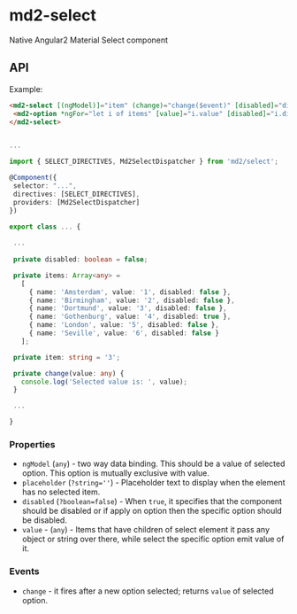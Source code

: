 # md2-select

Native Angular2 Material Select component

## API

Example:
 
 ```html
<md2-select [(ngModel)]="item" (change)="change($event)" [disabled]="disabled">
  <md2-option *ngFor="let i of items" [value]="i.value" [disabled]="i.disabled">{{i.name}}</md2-option>
</md2-select>
 ```
 ```ts

...

import { SELECT_DIRECTIVES, Md2SelectDispatcher } from 'md2/select';

@Component({
  selector: "...",
  directives: [SELECT_DIRECTIVES],
  providers: [Md2SelectDispatcher]
})

export class ... {
    
  ...
    
  private disabled: boolean = false;

  private items: Array<any> =
    [
      { name: 'Amsterdam', value: '1', disabled: false },
      { name: 'Birmingham', value: '2', disabled: false },
      { name: 'Dortmund', value: '3', disabled: false },
      { name: 'Gothenburg', value: '4', disabled: true },
      { name: 'London', value: '5', disabled: false },
      { name: 'Seville', value: '6', disabled: false }
    ];

  private item: string = '3';

  private change(value: any) {
    console.log('Selected value is: ', value);
  }

  ...

}
 ```

### Properties

  - `ngModel` (`any`) - two way data binding. This should be a value of selected option. This option is mutually exclusive with value.
  - `placeholder` (`?string=''`) - Placeholder text to display when the element has no selected item.
  - `disabled` (`?boolean=false`) - When `true`, it specifies that the component should be disabled or if apply on option then the specific option should be disabled.
  - `value` - (`any`) - Items that have children of select element it pass any object or string over there, while select the specific option emit value of it.

### Events

  - `change` - it fires after a new option selected; returns `value` of selected option.